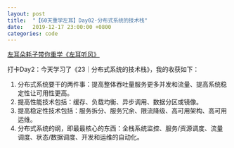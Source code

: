 ```yaml
---
layout: post
title:  "【60天重学左耳】Day02-分布式系统的技术栈"
date:   2019-12-17 23:00:00 +0800
categories: code
---
```


[左耳朵耗子带你重学《左耳听风》](https://time.geekbang.org/column/article/177414?utm_term=zeusL3AA0&utm_source=wechat&utm_medium=chongxuedaka)

打卡Day2：今天学习了《23｜分布式系统的技术栈》，我的收获如下：

1. 分布式系统要干的两件事：提高整体吞吐量服务更多并发和流量、提高系统稳定性让可用性更高。
2. 提高性能技术包括：缓存、负载均衡、异步调用、数据分区或镜像。
3. 提高稳定性技术包括：服务拆分、服务冗余、限流降级、高可用架构、高可用运维。
4. 分布式系统的纲，即最最核心的东西：全栈系统监控、服务/资源调度、流量调度、状态/数据调度、开发和运维的自动化。

